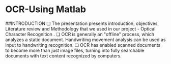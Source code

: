 # OCR-Using Matlab
##INTRODUCTION
❏ The presentation presents introduction, 
objectives, Literature review and Methodology 
that we used in our project - Optical Character 
Recognition . 
❏ OCR is generally an "offline" process, which 
analyzes a static document. Handwriting 
movement analysis can be used as input to 
handwriting recognition.
❏ OCR has enabled scanned documents to become 
more than just image files, turning into fully 
searchable documents with text content 
recognized by computers. 
